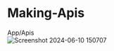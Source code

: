 # Making-Apis
App/Apis  
![Screenshot 2024-06-10 150707](https://github.com/Shoaib026/Making-Apis/assets/101673132/013f4a22-4f26-4cb2-994c-628a17213d91)
